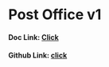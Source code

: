 # Post Office v1
#### Doc Link: [Click](https://docs.google.com/document/d/1VuviPsiHMnJtDlyb6mL_INnHNZvR4z8fTthegOLO-b4/edit)
#### Github Link: [click](https://docs.google.com/document/d/1VuviPsiHMnJtDlyb6mL_INnHNZvR4z8fTthegOLO-b4/edit)